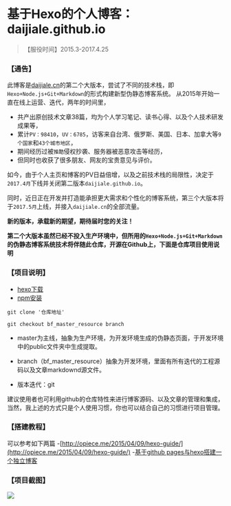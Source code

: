 # 基于Hexo的个人博客：daijiale.github.io

>【服役时间】2015.3-2017.4.25


### 【通告】

此博客是[daijiale.cn](http://www.daijiale.cn)的第二个大版本，尝试了不同的技术栈，即`Hexo+Node.js+Git+Markdown`的形式构建新型伪静态博客系统。
从2015年开始一直在线上运营、迭代，两年的时间里，

- 共产出原创技术文章38篇，均为个人学习笔记、读书心得、以及个人技术研发成果等，
- 累计`PV：98410`，`UV：6785`，访客来自台湾、俄罗斯、美国、日本、加拿大等`9个国家`和`43个城市地区`，
- 期间经历过被`推酷`侵权抄袭、服务器被恶意攻击等经历，
- 但同时也收获了很多朋友、网友的宝贵意见与评价。

如今，由于个人主页和博客的PV日益倍增，以及之前技术栈的局限性，决定于`2017.4月`下线并关闭第二版本`daijiale.github.io`。

同时，近日正在开发并打造能承担更大需求和个性化的博客系统，第三个大版本将于`2017.5月`上线，并接入`daijiale.cn`的全部流量。

**新的版本，承载新的期望，期待届时您的关注！**

**第二个大版本虽然已经不投入生产环境中，但所用的`Hexo+Node.js+Git+Markdown`的伪静态博客系统技术将伴随此仓库，开源在Github上，下面是仓库项目使用说明**

### 【项目说明】

- [hexo下载](https://github.com/hexojs/hexo)
- [npm安装](http://www.runoob.com/nodejs/nodejs-npm.html)

```
git clone '仓库地址'

git checkout bf_master_resource branch
```

- master为主线，抽象为生产环境，为开发环境生成的伪静态页面，于开发环境中的public文件夹中生成提取。

- branch（bf_master_resource）抽象为开发环境，里面有所有迭代的工程源码以及文章markdownd源文件。

- 版本迭代：git

建议使用者也可利用github的仓库特性来进行博客源码、以及文章的管理和集成，当然，我上述的方式只是个人使用习惯，你也可以结合自己的习惯进行项目管理。

### 【搭建教程】

可以参考如下两篇
-[http://opiece.me/2015/04/09/hexo-guide/](http://opiece.me/2015/04/09/hexo-guide/)
-[基于github pages与hexo搭建一个独立博客](https://segmentfault.com/a/1190000003967256)

### 【项目截图】

![](http://7xnopc.com1.z0.glb.clouddn.com/DaiJiale%27s%20Blog.png)
